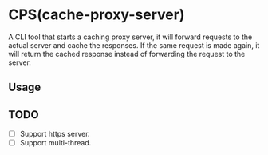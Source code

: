 # CPS(cache-proxy-server)

A CLI tool that starts a caching proxy server, it will forward requests to the actual server and 
cache the responses. If the same request is made again, it will return the cached response instead of 
forwarding the request to the server.

## Usage

## TODO

- [ ] Support https server.
- [ ] Support multi-thread.
